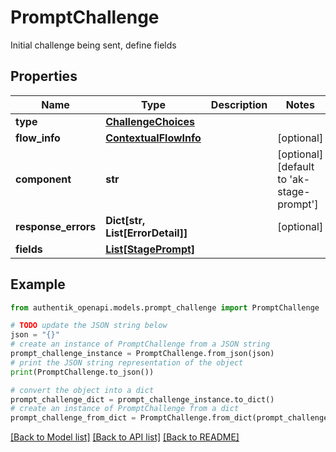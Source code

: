 # PromptChallenge

Initial challenge being sent, define fields

## Properties

Name | Type | Description | Notes
------------ | ------------- | ------------- | -------------
**type** | [**ChallengeChoices**](ChallengeChoices.md) |  | 
**flow_info** | [**ContextualFlowInfo**](ContextualFlowInfo.md) |  | [optional] 
**component** | **str** |  | [optional] [default to 'ak-stage-prompt']
**response_errors** | **Dict[str, List[ErrorDetail]]** |  | [optional] 
**fields** | [**List[StagePrompt]**](StagePrompt.md) |  | 

## Example

```python
from authentik_openapi.models.prompt_challenge import PromptChallenge

# TODO update the JSON string below
json = "{}"
# create an instance of PromptChallenge from a JSON string
prompt_challenge_instance = PromptChallenge.from_json(json)
# print the JSON string representation of the object
print(PromptChallenge.to_json())

# convert the object into a dict
prompt_challenge_dict = prompt_challenge_instance.to_dict()
# create an instance of PromptChallenge from a dict
prompt_challenge_from_dict = PromptChallenge.from_dict(prompt_challenge_dict)
```
[[Back to Model list]](../README.md#documentation-for-models) [[Back to API list]](../README.md#documentation-for-api-endpoints) [[Back to README]](../README.md)


